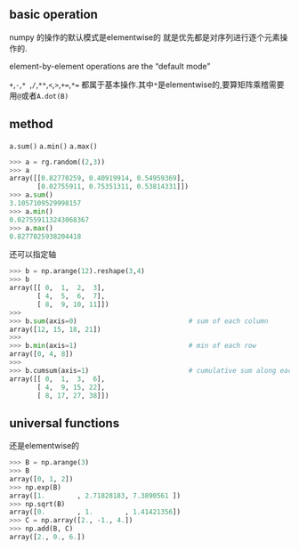 ## basic operation

numpy 的操作的默认模式是elementwise的
就是优先都是对序列进行逐个元素操作的.

element-by-element operations are the “default mode”

`+`,`-`,`* `,`/`,`**`,`<`,`>`,`+=`,`*=`
都属于基本操作.其中`*`是elementwise的,要算矩阵乘稽需要用`@`或者`A.dot(B)`
## method
`a.sum()` `a.min()` `a.max()`
```python
>>> a = rg.random((2,3))
>>> a
array([[0.82770259, 0.40919914, 0.54959369],
       [0.02755911, 0.75351311, 0.53814331]])
>>> a.sum()
3.1057109529998157
>>> a.min()
0.027559113243068367
>>> a.max()
0.8277025938204418

```

还可以指定轴
```python
>>> b = np.arange(12).reshape(3,4)
>>> b
array([[ 0,  1,  2,  3],
       [ 4,  5,  6,  7],
       [ 8,  9, 10, 11]])
>>>
>>> b.sum(axis=0)                            # sum of each column
array([12, 15, 18, 21])
>>>
>>> b.min(axis=1)                            # min of each row
array([0, 4, 8])
>>>
>>> b.cumsum(axis=1)                         # cumulative sum along each row
array([[ 0,  1,  3,  6],
       [ 4,  9, 15, 22],
       [ 8, 17, 27, 38]])

```
## universal functions
还是elementwise的

```python
>>> B = np.arange(3)
>>> B
array([0, 1, 2])
>>> np.exp(B)
array([1.        , 2.71828183, 7.3890561 ])
>>> np.sqrt(B)
array([0.        , 1.        , 1.41421356])
>>> C = np.array([2., -1., 4.])
>>> np.add(B, C)
array([2., 0., 6.])
```

